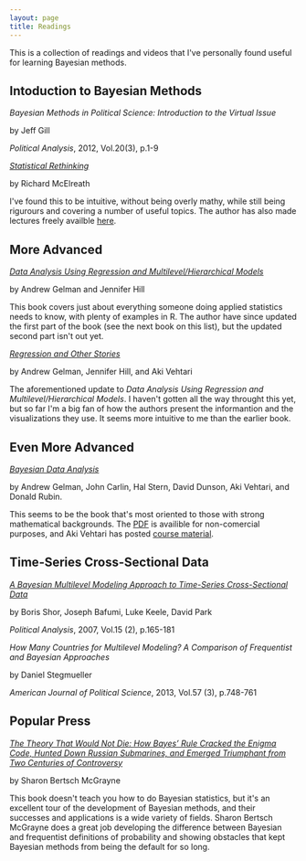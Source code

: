 ```yaml
---
layout: page
title: Readings
---
```


This is a collection of readings and videos that I've personally found useful
for learning Bayesian methods.

## Intoduction to Bayesian Methods

*Bayesian Methods in Political Science: Introduction to the Virtual Issue*

by Jeff Gill

*Political Analysis*, 2012, Vol.20(3), p.1-9 

*[Statistical Rethinking](https://xcelab.net/rm/statistical-rethinking/)*

by Richard McElreath

I've found this to be intuitive, without being overly mathy, while still
being rigurours and covering a number of useful topics. The author has also
made lectures freely availble [here](https://www.youtube.com/playlist?list=PLDcUM9US4XdNM4Edgs7weiyIguLSToZRI).

## More Advanced
*[Data Analysis Using Regression and Multilevel/Hierarchical Models](http://www.stat.columbia.edu/~gelman/arm/)*

by Andrew Gelman and Jennifer Hill

This book covers just about everything someone doing applied statistics needs to
know, with plenty of examples in R. The author have since updated the first part of the book (see the next book on this list), but the updated second part
isn't out yet.

*[Regression and Other Stories](https://avehtari.github.io/ROS-Examples/)*

by Andrew Gelman, Jennifer Hill, and Aki Vehtari

The aforementioned update to *Data Analysis Using Regression and
Multilevel/Hierarchical Models*. I haven't gotten all the way throught this yet,
but so far I'm a big fan of how the authors present the informantion and the
visualizations they use. It seems more intuitive to me than the earlier book.

## Even More Advanced
*[Bayesian Data Analysis](http://www.stat.columbia.edu/~gelman/book/)*

by Andrew Gelman, John Carlin, Hal Stern, David Dunson, Aki Vehtari,
and Donald Rubin.

This seems to be the book that's most oriented to those with strong mathematical
backgrounds. The [PDF](http://www.stat.columbia.edu/~gelman/book/BDA3.pdf) is availible for non-comercial purposes, and Aki Vehtari has posted
[course material](https://github.com/avehtari/BDA_course_Aalto).

## Time-Series Cross-Sectional Data
*[A Bayesian Multilevel Modeling Approach to Time-Series Cross-Sectional Data](https://www.cambridge.org/core/journals/political-analysis/article/abs/bayesian-multilevel-modeling-approach-to-timeseries-crosssectional-data/C8345F30FE7CBF04B71ECFC321869D1F)*

by Boris Shor, Joseph Bafumi, Luke Keele, David Park

*Political Analysis*, 2007, Vol.15 (2), p.165-181

*How Many Countries for Multilevel Modeling? A Comparison of Frequentist and Bayesian Approaches*

by Daniel Stegmueller

*American Journal of Political Science*, 2013, Vol.57 (3), p.748-761

## Popular Press
*[The Theory That Would Not Die: How Bayes’ Rule Cracked the Enigma Code, Hunted Down Russian Submarines, and Emerged Triumphant from Two Centuries of Controversy](http://www.mcgrayne.com/the_theory_that_would_not_die__how_bayes__rule_cracked_the_enigma_code__hunted_do_107493.htm)*

by Sharon Bertsch McGrayne

This book doesn't teach you how to do Bayesian statistics, but it's an excellent
tour of the development of Bayesian methods, and their successes and
applications is a wide variety of fields. Sharon Bertsch McGrayne does a great
job developing the difference between Bayesian and frequentist definitions of
probability and showing obstacles that kept Bayesian methods from being the
default for so long.
